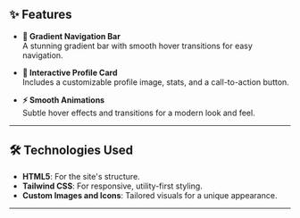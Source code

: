 ## **✨ Features**

- **🌈 Gradient Navigation Bar**  
  A stunning gradient bar with smooth hover transitions for easy navigation.

- **🎨 Interactive Profile Card**  
  Includes a customizable profile image, stats, and a call-to-action button.

- **⚡ Smooth Animations**  
  Subtle hover effects and transitions for a modern look and feel.

---


## **🛠️ Technologies Used**

- **HTML5**: For the site's structure.  
- **Tailwind CSS**: For responsive, utility-first styling.  
- **Custom Images and Icons**: Tailored visuals for a unique appearance.

---
